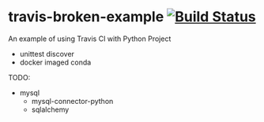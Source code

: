 # travis-broken-example [![Build Status](https://travis-ci.org/Quar/travis-broken-example.svg?branch=master)](https://travis-ci.org/Quar/travis-broken-example)

An example of using Travis CI with Python Project
  * unittest discover
  * docker imaged conda

TODO: 
  * mysql
    - mysql-connector-python
    - sqlalchemy